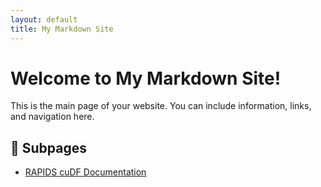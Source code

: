 ```yaml
---
layout: default
title: My Markdown Site
---
```


<link rel="stylesheet" href="styles.css">

# Welcome to My Markdown Site!

This is the main page of your website. You can include information, links, and navigation here.

## 📄 Subpages
- [RAPIDS cuDF Documentation](psdv1.md)  

